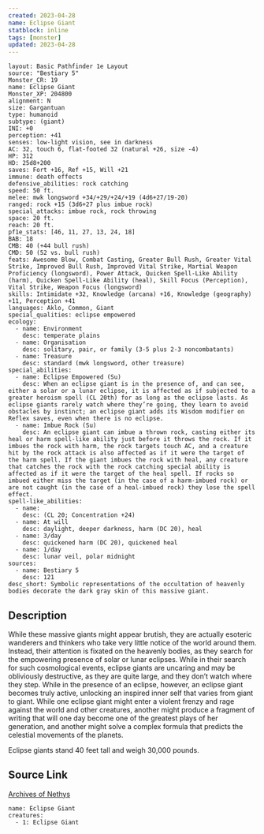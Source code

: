 ```yaml
---
created: 2023-04-28
name: Eclipse Giant
statblock: inline
tags: [monster]
updated: 2023-04-28
---
```

```statblock
layout: Basic Pathfinder 1e Layout
source: "Bestiary 5"
Monster_CR: 19
name: Eclipse Giant
Monster_XP: 204800
alignment: N
size: Gargantuan
type: humanoid
subtype: (giant)
INI: +0
perception: +41
senses: low-light vision, see in darkness
AC: 32, touch 6, flat-footed 32 (natural +26, size -4)
HP: 312
HD: 25d8+200
saves: Fort +16, Ref +15, Will +21
immune: death effects
defensive_abilities: rock catching
speed: 50 ft.
melee: mwk longsword +34/+29/+24/+19 (4d6+27/19-20)
ranged: rock +15 (3d6+27 plus imbue rock)
special_attacks: imbue rock, rock throwing
space: 20 ft.
reach: 20 ft.
pf1e_stats: [46, 11, 27, 13, 24, 18]
BAB: 18
CMB: 40 (+44 bull rush)
CMD: 50 (52 vs. bull rush)
feats: Awesome Blow, Combat Casting, Greater Bull Rush, Greater Vital Strike, Improved Bull Rush, Improved Vital Strike, Martial Weapon Proficiency (longsword), Power Attack, Quicken Spell-Like Ability (harm), Quicken Spell-Like Ability (heal), Skill Focus (Perception), Vital Strike, Weapon Focus (longsword)
skills: Intimidate +32, Knowledge (arcana) +16, Knowledge (geography) +11, Perception +41
languages: Aklo, Common, Giant
special_qualities: eclipse empowered
ecology:
  - name: Environment
    desc: temperate plains
  - name: Organisation
    desc: solitary, pair, or family (3-5 plus 2-3 noncombatants)
  - name: Treasure
    desc: standard (mwk longsword, other treasure)
special_abilities:
  - name: Eclipse Empowered (Su)
    desc: When an eclipse giant is in the presence of, and can see, either a solar or a lunar eclipse, it is affected as if subjected to a greater heroism spell (CL 20th) for as long as the eclipse lasts. As eclipse giants rarely watch where they’re going, they learn to avoid obstacles by instinct; an eclipse giant adds its Wisdom modifier on Reflex saves, even when there is no eclipse.
  - name: Imbue Rock (Su)
    desc: An eclipse giant can imbue a thrown rock, casting either its heal or harm spell-like ability just before it throws the rock. If it imbues the rock with harm, the rock targets touch AC, and a creature hit by the rock attack is also affected as if it were the target of the harm spell. If the giant imbues the rock with heal, any creature that catches the rock with the rock catching special ability is affected as if it were the target of the heal spell. If rocks so imbued either miss the target (in the case of a harm-imbued rock) or are not caught (in the case of a heal-imbued rock) they lose the spell effect.
spell-like_abilities:
  - name:
    desc: (CL 20; Concentration +24)
  - name: At will
    desc: daylight, deeper darkness, harm (DC 20), heal
  - name: 3/day
    desc: quickened harm (DC 20), quickened heal
  - name: 1/day
    desc: lunar veil, polar midnight
sources:
  - name: Bestiary 5
    desc: 121
desc_short: Symbolic representations of the occultation of heavenly bodies decorate the dark gray skin of this massive giant.
```
## Description
While these massive giants might appear brutish, they are actually esoteric wanderers and thinkers who take very little notice of the world around them. Instead, their attention is fixated on the heavenly bodies, as they search for the empowering presence of solar or lunar eclipses. While in their search for such cosmological events, eclipse giants are uncaring and may be obliviously destructive, as they are quite large, and they don’t watch where they step. While in the presence of an eclipse, however, an eclipse giant becomes truly active, unlocking an inspired inner self that varies from giant to giant. While one eclipse giant might enter a violent frenzy and rage against the world and other creatures, another might produce a fragment of writing that will one day become one of the greatest plays of her generation, and another might solve a complex formula that predicts the celestial movements of the planets.

 Eclipse giants stand 40 feet tall and weigh 30,000 pounds.
## Source Link
[Archives of Nethys](https://aonprd.com/MonsterDisplay.aspx?ItemName=Eclipse%20Giant)
```encounter-table
name: Eclipse Giant
creatures:
  - 1: Eclipse Giant
```
